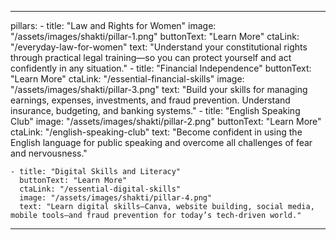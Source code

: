 ---

  pillars:
    - title: "Law and Rights for Women"
      image: "/assets/images/shakti/pillar-1.png"
      buttonText: "Learn More"
      ctaLink: "/everyday-law-for-women"
      text: "Understand your constitutional rights through practical legal training—so you can protect yourself and act confidently in any situation."
    - title: "Financial Independence"
      buttonText: "Learn More"
      ctaLink: "/essential-financial-skills"
      image: "/assets/images/shakti/pillar-3.png"
      text: "Build your skills for managing earnings, expenses, investments, and fraud prevention. Understand insurance, budgeting, and banking systems."
    - title: "English Speaking Club"
      image: "/assets/images/shakti/pillar-2.png"
      buttonText: "Learn More"
      ctaLink: "/english-speaking-club"
      text: "Become confident in using the English language for public speaking and overcome all challenges of fear and nervousness."
      
    - title: "Digital Skills and Literacy"
      buttonText: "Learn More"
      ctaLink: "/essential-digital-skills"
      image: "/assets/images/shakti/pillar-4.png"
      text: "Learn digital skills—Canva, website building, social media, mobile tools—and fraud prevention for today’s tech-driven world."



---